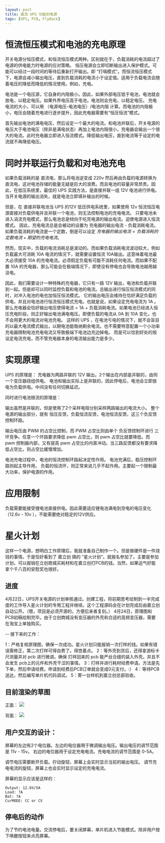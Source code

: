 ```yaml
---
layout: post
title: 直流 UPS 功能的电源
tags: [UPS, PCB, FlyBack]
---
```


# 恒流恒压模式和电池的充电原理

开关电源分恒压模式，和恒流恒压模式两种。区别就在于，负载消耗的电流超过了电源的供电能力时电源的应对策略。 恒压电源会立即切断输出进入保护模式。可能可以经过一段时间的等待后重新打开输出。即 “打嗝模式”。而恒流恒压模式下，电源会减小输出电压，直到负载消耗的电流小于设定值。适用于负载电流会随着电压的降低而降低的情况使用。例如，充电。

电池是一个电压源，它自身的内阻极小。因此，如果外部电压低于电池，电池就会放电，以稳定电压。如果外界电压高于电池，电池则会充电，以稳定电压。
充电电流的大小，可以用 （电源电压-电池电压）/电池内阻 计算。而电池的内阻极小，电压会随着充电进行逐步提升，因此充电器需要有“恒压恒流”模式。

首先输出电池的满电电压，然后设定一个最大的电流。和电池并联后，开关电源的电压大于电池电压（除非是满电状态）再加上电池内阻很小，充电器会输出一个很大的电流。此时充电器立即进入恒流模式。降低输出电压，直到电流等于设定的电流就不再降低电压。

# 同时并联运行负载和对电池充电

如果负载消耗的是 直流电，那么将电池逆变成 220v 然后再由负载的电源转换为直流电，这对电池存储的能量无疑是巨大的浪费。而且电池的容量非常昂贵。因此，在低压系统里，最佳的 UPS 实践方法，是直接并联一组 12V 电池进行供电。当开关电源的输出消失，就是电池立即填补输出的时候。

但是，在 直接并联电池当 UPS 的12V 低压供电系统里，如果使用 12v 恒流恒压电源直接对负载供电并且并联一个电池，则无法控制电池的充电电流。
只要电池未进入涓流充电模式，那么电池总是倾向于吃完电源的输出电流。迫使电源进入恒流模式。
因此，充电电流总是会被动的设置为 充电器的输出电流 - 负载消耗电流。
如果负载消耗的电流是一个定数，倒是可以设定 $充电器的输出电流 = 负载消耗的定数电流 + 期望的充电电流。$

然而，现实中，负载的电流消耗总是波动的。而如果负载消耗电流波动较大，例如负载最大可消耗 10A 电流的情况下，就需要设置恒流 10A输出。这意味着电池最大必须接受 10A 的充电电流。必须假定负载有可能不消耗任何电流。而如果不配置 10A 的充电器，那么可能会在极端情况下，即使没有停电也会导致电池越用越没电。

因此，我们需要设计一种特殊的充电器，它只有一路 12V 输出，电池和负载并联到一起。但是却可以同时监控负载和电池的电流。总输出进行恒压恒流模式的同时，对冲入电池的电也加恒压恒流模式。
它的输出电压会维持在恰好满足负载的供电，并且对电池进行恒流恒压模式充电。也就是说，如果设定充电电流为 1A 。那么充电器会恰好输出电压使得电流 = 1A + 负载消耗电流。如果电池已经进入恒压充电阶段，则正好输出电池满电电压。即便负载的电流从 0A 到 10A 变化，也不会用更大的电流对电池充电。
这样的 UPS ，在电池亏电的情况下，就不会盲目的以最大电流模式输出，以期电池能吸纳剩余电流。也不需要特意配置一个小功率充电器限制电池充电电流又导致极端下电池边充边掉电。
而是可以恰到好处的按设定电流充电，而不管充电器本身的电流输出能力是多少。

# 实现原理

UPS 的原理是：
充电器为两路并联的 12V 输出。2个输出在内部是并联的，由同一个变压器绕组供电。
电池和输出实际上是并联的，因此停电后，电池会立即放电为负载供电。中间没有任何切换延迟。

同时进行电池限流的原理是：

输出虽然是并联的，但是使用了2个采样电阻分别采样两路输出的电流大小。
整个电源的输出部分，就有 恒压反馈，负载恒流反馈，电池恒流反馈，这三个负反馈控制环路。

输出电压由 PWM 的占空比控制，而 PWM 占空比则由单个 负反馈控制环进行 三环竞争。任意一个环路要求降低 pwm 占空比，则 pwm 占空比就要降低。而 pwm 控制器内部，又有提高 pwm 占空比的内禀冲动。当三路反馈都没有要求降低占空比，则占空比缓慢增加。

电池充电过程中，电池的恒流控制环路起决定性作用。
电池充满后，稳压控制环路则起主导作用。
负载的恒流环，则正常来说几乎不起作用。主要起一个限制最大功率，保护电源的作用。

# 应用限制

负载需要能接受锂电池直接供电。因此需要适应锂电池满电到空电的电压变化（12.6v - 10v ），不能需要绝对稳定的12V供应。


# 星火计划

这样一个电源，想明白工作原理后，我就准备自己制作一个。但是做硬件是一件烧钱的事情。于是恰好看到了 嘉立创 搞的 “星火计划”。就报名参加了。主要是参加计划，可以报销在立创商城买耗材和在嘉立创打PCB的钱。当然，如果运气好能拿个千八百的安慰奖也很好。

## 进度

4月22日，UPS开关电源的计划审核通过。创建工程，将前期思考绘制到一半完成度的工作导入星火计划的专用工程并继续。这个工程源码会在计划完成后由嘉立创自动公开。（嗯，项目是必须开源的，方便后来者复刻。）
4月24日，原理图和PCB初稿绘制完毕。由于立创商城没有变压器的外壳和合适的高频变压器，需要在淘宝上单独购买。

-- 接下来的工作：

1：严格复核原理图，确保一次成功。星火计划只能报销一次打样的钱。如果有错误需修正，第二次打样可得自费了。得悠着点。
2：等外壳到货后，还得拿游标卡尺测量并对 pcb 进行微调，确保 打样回来的 pcb 能严丝合缝的装入外壳。并且不会发生 pcb上的元件和外壳干涩的事情。
3：打样并进行耗材经费申请。方法是先下单，然后申请经费。申请到经费后PCB订单就会变成0元支付。:）
4：等待PCB送达，然后编写单片机代码调试。
5：寄一台样机到嘉立创总部验收。


## 目前渲染的草图

正面：
![](/images/ups_flyback1.png)

背面：
![](/images/ups_flyback2.png)


## 用户交互的设计：

屏幕的左边有2个电位器。左边的电位器用于微调输出电压。输出电压的调节范围是 11v - 15v。
右边的电位器用于设定充电电流。充电电流的调节范围是 0-5A。

调节电压需要断开负载。拧动旋钮，屏幕上会实时显示当前的输出电压。
调节充电电流的旋钮，屏幕上也会实时显示设定的充电电流。

屏幕的显示应该是这样的：

```
Output: 12.6V/5A
Load: ?A
Bat: ?A
CurMODE: CC or CV
```



## 停电后的动作

为了节约电池电量。交流停电后，要关闭屏幕，单片机进入节能模式。除非用户按下唤醒按钮来点亮屏幕。


